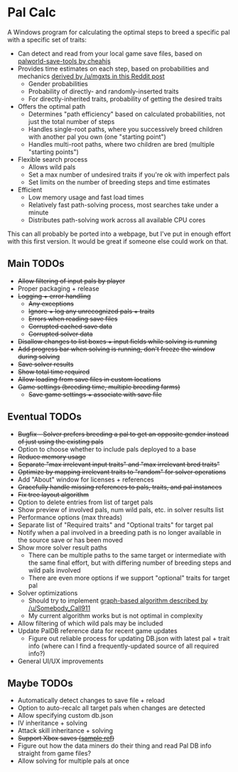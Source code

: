 # Pal Calc

A Windows program for calculating the optimal steps to breed a specific pal with a specific set of traits:

- Can detect and read from your local game save files, based on [palworld-save-tools by cheahjs](https://github.com/cheahjs/palworld-save-tools)
- Provides time estimates on each step, based on probabilities and mechanics [derived by /u/mgxts in this Reddit post](https://www.reddit.com/r/Palworld/comments/1af9in7/passive_skill_inheritance_mechanics_in_breeding/)
  - Gender probabilities
  - Probability of directly- and randomly-inserted traits
  - For directly-inherited traits, probability of getting the desired traits
- Offers the optimal path
  - Determines "path efficiency" based on calculated probabilities, not just the total number of steps
  - Handles single-root paths, where you successively breed children with another pal you own (one "starting point")
  - Handles multi-root paths, where two children are bred (multiple "starting points")
- Flexible search process
  - Allows wild pals
  - Set a max number of undesired traits if you're ok with imperfect pals
  - Set limits on the number of breeding steps and time estimates
- Efficient
  - Low memory usage and fast load times
  - Relatively fast path-solving process, most searches take under a minute
  - Distributes path-solving work across all available CPU cores

This can all probably be ported into a webpage, but I've put in enough effort with this first version. It would be great if someone else could work on that.

## Main TODOs

- ~~Allow filtering of input pals by player~~
- Proper packaging + release
- ~~Logging + error handling~~
	- ~~Any exceptions~~
	- ~~Ignore + log any unrecognized pals + traits~~
	- ~~Errors when reading save files~~
	- ~~Corrupted cached save data~~
	- ~~Corrupted solver data~~
- ~~Disallow changes to list boxes + input fields while solving is running~~
- ~~Add progress bar when solving is running, don't freeze the window during solving~~
- ~~Save solver results~~
- ~~Show total time required~~
- ~~Allow loading from save files in custom locations~~
- ~~Game settings (breeding time, multiple breeding farms)~~
	- ~~Save game settings + associate with save file~~

## Eventual TODOs
- ~~Bugfix - Solver prefers breeding a pal to get an opposite gender instead of just using the existing pals~~
- Option to choose whether to include pals deployed to a base
- ~~Reduce memory usage~~
- ~~Separate "max irrelevant input traits" and "max irrelevant bred traits"~~
- ~~Optimize by mapping irrelevant traits to "random" for solver operations~~
- Add "About" window for licenses + references
- ~~Gracefully handle missing references to pals, traits, and pal instances~~
- ~~Fix tree layout algorithm~~
- Option to delete entries from list of target pals
- Show preview of involved pals, num wild pals, etc. in solver results list
- Performance options (max threads)
- Separate list of "Required traits" and "Optional traits" for target pal
- Notify when a pal involved in a breeding path is no longer available in the source save or has been moved
- Show more solver result paths
  - There can be multiple paths to the same target or intermediate with the same final effort, but with differing number of breeding steps and wild pals involved
  - There are even more options if we support "optional" traits for target pal
- Solver optimizations
  - Should try to implement [graph-based algorithm described by /u/Somebody_Call911](https://www.reddit.com/r/Palworld/comments/1c3aqlp/comment/kzgsqkr/)
  - My current algorithm works but is not optimal in complexity
- Allow filtering of which wild pals may be included
- Update PalDB reference data for recent game updates
  - Figure out reliable process for updating DB.json with latest pal + trait info (where can I find a frequently-updated source of all required info?)
- General UI/UX improvements

## Maybe TODOs
- Automatically detect changes to save file + reload
- Option to auto-recalc all target pals when changes are detected
- Allow specifying custom db.json
- IV inheritance + solving
- Attack skill inheritance + solving
- ~~Support Xbox saves ([sample ref](https://github.com/Tom60chat/Xbox-Live-Save-Exporter/tree/main))~~
- Figure out how the data miners do their thing and read Pal DB info straight from game files?
- Allow solving for multiple pals at once